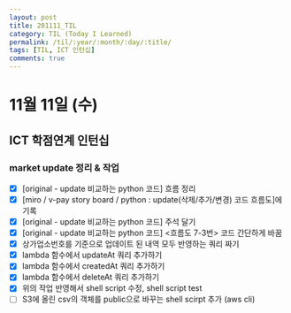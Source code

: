 ```yaml
---
layout: post
title: 201111_TIL
category: TIL (Today I Learned)
permalink: /til/:year/:month/:day/:title/
tags: [TIL, ICT 인턴십]
comments: true
---
```

# 11월 11일 (수)
## ICT 학점연계 인턴십
### market update 정리 & 작업
- [x] [original - update 비교하는 python 코드] 흐름 정리
- [x] [miro / v-pay story board / python : update(삭제/추가/변경) 코드 흐름도]에 기록
- [x] [original - update 비교하는 python 코드] 주석 달기
- [x] [original - update 비교하는 python 코드] <흐름도 7-3번> 코드 간단하게 바꿈
- [x] 상가업소번호를 기준으로 업데이트 된 내역 모두 반영하는 쿼리 짜기
- [x] lambda 함수에서 updateAt 쿼리 추가하기
- [x] lambda 함수에서 createdAt 쿼리 추가하기
- [x] lambda 함수에서 deleteAt 쿼리 추가하기
- [x] 위의 작업 반영해서 shell script 수정, shell script test
- [ ] S3에 올린 csv의 객체를 public으로 바꾸는 shell scirpt 추가 (aws cli)
